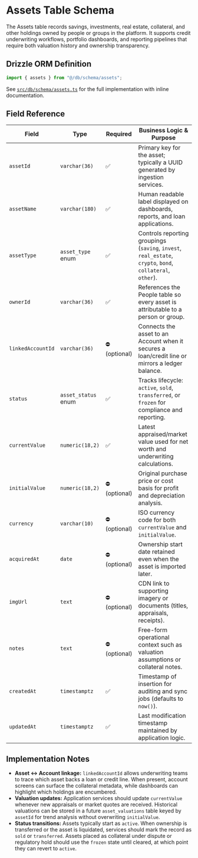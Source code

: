 # Assets Table Schema

The Assets table records savings, investments, real estate, collateral, and other holdings owned by people or groups in the platform. It supports credit underwriting workflows, portfolio dashboards, and reporting pipelines that require both valuation history and ownership transparency.

## Drizzle ORM Definition

```ts
import { assets } from "@/db/schema/assets";
```

See [`src/db/schema/assets.ts`](../src/db/schema/assets.ts) for the full implementation with inline documentation.

## Field Reference

| Field | Type | Required | Business Logic & Purpose |
|-------|------|----------|---------------------------|
| `assetId` | `varchar(36)` | ✅ | Primary key for the asset; typically a UUID generated by ingestion services. |
| `assetName` | `varchar(180)` | ✅ | Human readable label displayed on dashboards, reports, and loan applications. |
| `assetType` | `asset_type` enum | ✅ | Controls reporting groupings (`saving`, `invest`, `real_estate`, `crypto`, `bond`, `collateral`, `other`). |
| `ownerId` | `varchar(36)` | ✅ | References the People table so every asset is attributable to a person or group. |
| `linkedAccountId` | `varchar(36)` | ⛔️ (optional) | Connects the asset to an Account when it secures a loan/credit line or mirrors a ledger balance. |
| `status` | `asset_status` enum | ✅ | Tracks lifecycle: `active`, `sold`, `transferred`, or `frozen` for compliance and reporting. |
| `currentValue` | `numeric(18,2)` | ✅ | Latest appraised/market value used for net worth and underwriting calculations. |
| `initialValue` | `numeric(18,2)` | ⛔️ (optional) | Original purchase price or cost basis for profit and depreciation analysis. |
| `currency` | `varchar(10)` | ⛔️ (optional) | ISO currency code for both `currentValue` and `initialValue`. |
| `acquiredAt` | `date` | ⛔️ (optional) | Ownership start date retained even when the asset is imported later. |
| `imgUrl` | `text` | ⛔️ (optional) | CDN link to supporting imagery or documents (titles, appraisals, receipts). |
| `notes` | `text` | ⛔️ (optional) | Free-form operational context such as valuation assumptions or collateral notes. |
| `createdAt` | `timestamptz` | ✅ | Timestamp of insertion for auditing and sync jobs (defaults to `now()`). |
| `updatedAt` | `timestamptz` | ✅ | Last modification timestamp maintained by application logic. |

## Implementation Notes

- **Asset ↔ Account linkage:** `linkedAccountId` allows underwriting teams to trace which asset backs a loan or credit line. When present, account screens can surface the collateral metadata, while dashboards can highlight which holdings are encumbered.
- **Valuation updates:** Application services should update `currentValue` whenever new appraisals or market quotes are received. Historical valuations can be stored in a future `asset_valuations` table keyed by `assetId` for trend analysis without overwriting `initialValue`.
- **Status transitions:** Assets typically start as `active`. When ownership is transferred or the asset is liquidated, services should mark the record as `sold` or `transferred`. Assets placed as collateral under dispute or regulatory hold should use the `frozen` state until cleared, at which point they can revert to `active`.

